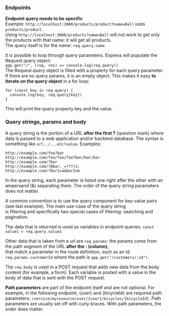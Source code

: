 ### Endpoints

**Endpoint query needs to be specific**  
Example: `http://localhost:3000/products/product?name=Ball` uses `products/product`.  
Using `http://localhost:3000/products?name=Ball` will not work to get only the products with that name: it will get all products.  
The query itself is for the *name*: `req.query.name`  


It is possible to loop through query parameters. Express will populate the Request.query object:  
`app.get("/", (req, res) => console.log(req.query))`  
The Request.query object is filled with a property for each query parameter. If there are no query params, it is an empty object. This makes it easy **to iterate on the query object** in a for loop:  
```
for (const key in req.query) {
  console.log(key, req.query[key])
}
```
This will print the query property key and the value.  

### Query strings, params and body

A query string is the portion of a URL **after the first ?** (question mark) where data is passed to a web application and/or backend database. The syntax is something like `url../...etc?value`. Examples:  
```
http://example.com/foo?bar
http://example.com/foo/foo/foo?bar/bar/bar
http://example.com/?bar
http://example.com/?@bar._=???/1:
http://example.com/?bar1=a&bar2=b
```
In the query string, each parameter is listed one right after the other with an ampersand (&) separating them. The order of the query string parameters does not matter.

A common convention is to use the query component for key-value pairs (see last example). The main use-case of the query string  
is filtering and specifically two special cases of filtering: searching and pagination. 

The data that is returned is used as variables in endpoint queries: `const value1 = req.query.value1` 

Other data that is taken from a url are `req.params`: the params come from the path segment of the URL **after the : (column)**,  
that match a parameter in the route definition, such as an id: `req.params.customerId` where the path is `app.get("/customers/:id")`.  

The `req.body` is used in a POST request that adds new data from the body content (for example, a form). Each variable is posted with a value in the body of data that is sent with the POST request.

**Path parameters** are part of the endpoint itself and are not optional. For example, in the following endpoint, {user} and {bicycleId} are required path parameters: `/service/myresource/user/{user}/bicycles/{bicycleId}`. Path parameters are usually set off with curly braces. With path parameters, the order does matter.

